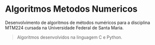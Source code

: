 # Algoritmos Metodos Numericos
Desenvolvimento de algoritmos de métodos numéricos para a disciplina MTM224 cursada na Universidade Federal de Santa Maria.
> Algoritmos desenvolvidos na linguagem C e Python.
